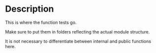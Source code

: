 ﻿# Description

This is where the function tests go.

Make sure to put them in folders reflecting the actual module structure.

It is not necessary to differentiate between internal and public functions here.
